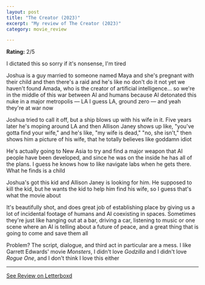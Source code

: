 ```yaml
---
layout: post
title: "The Creator (2023)"
excerpt: "My review of The Creator (2023)"
category: movie_review

---
```


**Rating:** 2/5

I dictated this so sorry if it's nonsense, I'm tired

Joshua is a guy married to someone named Maya and she's pregnant with their child and then there's a raid and he's like no don't do it not yet we haven't found Amada, who is the creator of artificial intelligence... so we're in the middle of this war between AI and humans because AI detonated this nuke in a major metropolis — LA I guess LA, ground zero — and yeah they're at war now 

Joshua tried to call it off, but a ship blows up with his wife in it. Five years later he's moping around LA and then Allison Janey shows up like, "you've gotta find your wife," and he's like, "my wife is dead," "no, she isn't," then shows him a picture of his wife, that he totally believes like goddamn idiot

He's actually going to New Asia to try and find a major weapon that AI people have been developed, and since he was on the inside he has all of the plans. I guess he knows how to like navigate labs when he gets there. What he finds is a child

Joshua's got this kid and Allison Janey is looking for him. He supposed to kill the kid, but he wants the kid to help him find his wife, so I guess that's what the movie about

It's beautifully shot, and does great job of establishing place by giving us a lot of incidental footage of humans and AI coexisting in spaces. Sometimes they're just like hanging out at a bar, driving a car, listening to music or one scene where an AI is telling about a future of peace, and a great thing that is going to come and save them all

Problem? The script, dialogue, and third act in particular are a mess. I like Garrett Edwards' movie <i>Monsters</i>, I didn't love <i>Godzilla</i> and I didn't love <i>Rogue One</i>, and I don't think I love this either

<hr>

[See Review on Letterboxd](https://boxd.it/4UDzKx)
